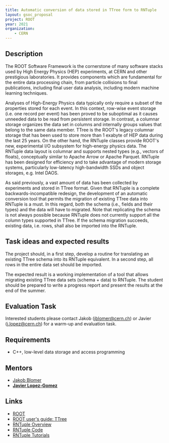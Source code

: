 ```yaml
---
title: Automatic conversion of data stored in TTree form to RNTuple
layout: gsoc_proposal
project: ROOT
year: 2021
organization:
    - CERN
---
```


## Description
The ROOT Software Framework is the cornerstone of many software stacks used by High Energy Physics (HEP) experiments, at CERN and other prestigious laboratories. It provides components which are fundamental for the entire data processing chain, from particle collisions to final publications, including final user data analysis, including modern machine learning techniques.

Analyses of High-Energy Physics data typically only require a subset of the properties stored for each event. In this context, row-wise event storage (i.e. one record per event) has been proved to be suboptimal as it causes unneeded data to be read from persistent storage. In contrast, a columnar storage organizes the data set in columns and internally groups values that belong to the same data member. TTree is the ROOT's legacy columnar storage that has been used to store more than 1 exabyte of HEP data during the last 25 years. On the other hand, the RNTuple classes provide ROOT's new, experimental I/O subsystem for high-energy physics data. The RNTuple data layout is columnar and supports nested types (e.g., vectors of floats), conceptually similar to Apache Arrow or Apache Parquet. RNTuple has been designed for efficiency and to take advantage of modern storage systems, particularly low-latency high-bandwidth SSDs and object storages, e.g. Intel DAOS.

As said previously, a vast amount of data has been collected by experiments and stored in TTree format. Given that RNTuple is a complete backwards-incompatible redesign, the development of an automatic conversion tool that permits the migration of existing TTree data into RNTuple is a must. In this regard, both the schema (i.e., fields and their types) and the data will have to migrated. Note that replicating the schema is not always possible because RNTuple does not currently support all the column types supported in TTree. If the schema migration succeeds, existing data, i.e. rows, shall also be imported into the RNTuple.

## Task ideas and expected results
The project should, in a first step, develop a routine for translating an existing TTree schema into its RNTuple equivalent. In a second step, all rows in the entire data set should be imported.

The expected result is a working implementation of a tool that allows migrating existing TTree data sets (schema + data) to RNTuple. The student should be prepared to write a progress report and present the results at the end of the summer.

## Evaluation Task
Interested students please contact Jakob (jblomer@cern.ch) or Javier (j.lopez@cern.ch) for a warm-up and evaluation task.

## Requirements
 * C++, low-level data storage and access programming

## Mentors
 * [Jakob Blomer](mailto:jblomer@cern.ch)
 * **[Javier Lopez-Gomez](mailto:j.lopez@cern.ch)**

## Links
 * [ROOT](https://root.cern/)
 * [ROOT user's guide: TTree](https://root.cern.ch/root/htmldoc/guides/users-guide/Trees.html)
 * [RNTuple Overview](https://indico.cern.ch/event/773049/contributions/3474746/attachments/1937507/3211341/rntuple-chep19.pdf)
 * [RNTuple Code](https://github.com/root-project/root/tree/master/tree/ntuple/v7)
 * [RNTuple Tutorials](https://github.com/root-project/root/tree/master/tutorials/v7/ntuple)
